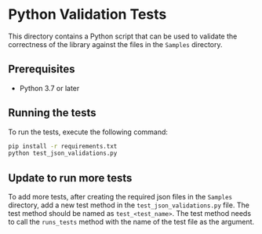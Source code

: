 # Python Validation Tests

This directory contains a Python script that can be used to validate the correctness of the library against the files in the `Samples` directory.

## Prerequisites

* Python 3.7 or later

## Running the tests

To run the tests, execute the following command:

```bash
pip install -r requirements.txt
python test_json_validations.py
```

## Update to run more tests

To add more tests, after creating the required json files in the `Samples` directory, add a new test method in the `test_json_validations.py` file. The test method should be named as `test_<test_name>`. The test method needs to call the `runs_tests` method with the name of the test file as the argument.
